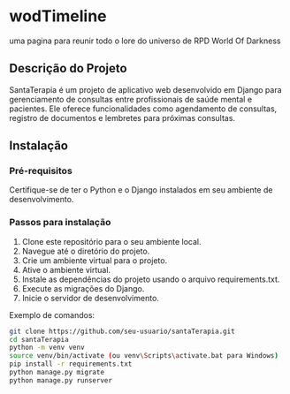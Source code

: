 # wodTimeline
uma pagina para reunir todo o lore do universo de RPD World Of Darkness


## Descrição do Projeto
SantaTerapia é um projeto de aplicativo web desenvolvido em Django para gerenciamento de consultas entre profissionais de saúde mental e pacientes. Ele oferece funcionalidades como agendamento de consultas, registro de documentos e lembretes para próximas consultas.

## Instalação

### Pré-requisitos
Certifique-se de ter o Python e o Django instalados em seu ambiente de desenvolvimento.

### Passos para instalação
1. Clone este repositório para o seu ambiente local.
2. Navegue até o diretório do projeto.
3. Crie um ambiente virtual para o projeto.
4. Ative o ambiente virtual.
5. Instale as dependências do projeto usando o arquivo requirements.txt.
6. Execute as migrações do Django.
7. Inicie o servidor de desenvolvimento.

Exemplo de comandos:
```bash
git clone https://github.com/seu-usuario/santaTerapia.git
cd santaTerapia
python -m venv venv
source venv/bin/activate (ou venv\Scripts\activate.bat para Windows)
pip install -r requirements.txt
python manage.py migrate
python manage.py runserver
